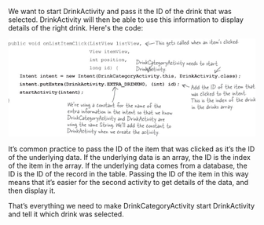 We want to start DrinkActivity and pass it the ID of the drink that was selected. DrinkActivity will then be able to use this information to display details of the right drink. Here's the code:

![](.guides/img/48.png)

It’s common practice to pass the ID of the item that was clicked as it’s the ID of the underlying data. If the underlying data is an array, the ID is the index of the item in the array. If the underlying data comes from a database, the ID is the ID of the record in the table. Passing the ID of the item in this way means that it’s easier for the second activity to get details of the data, and then display it. 

That’s everything we need to make DrinkCategoryActivity start DrinkActivity and tell it which drink was selected. 

